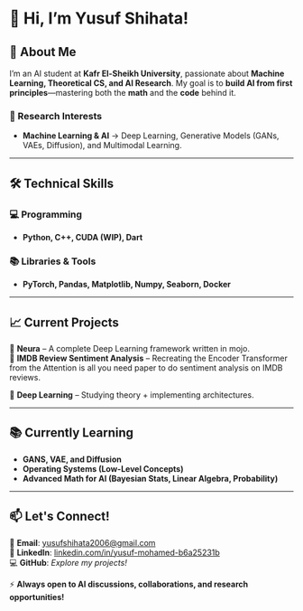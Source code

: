  # 👋 **Hi, I’m Yusuf Shihata!**  

## 🚀 **About Me**  
I’m an AI student at **Kafr El-Sheikh University**, passionate about **Machine Learning, Theoretical CS, and AI Research**. My goal is to **build AI from first principles**—mastering both the **math** and the **code** behind it.  

### **🔬 Research Interests**  
- **Machine Learning & AI** → Deep Learning, Generative Models (GANs, VAEs, Diffusion), and Multimodal Learning. 

---

## 🛠️ **Technical Skills**  
### **💻 Programming**  
- **Python, C++, CUDA (WIP), Dart**  

### **📚 Libraries & Tools**  
- **PyTorch, Pandas, Matplotlib, Numpy, Seaborn, Docker**  

---

## 📈 **Current Projects**  
🔹 **Neura** – A complete Deep Learning framework written in mojo.  
🔹 **IMDB Review Sentiment Analysis** – Recreating the Encoder Transformer from the Attention is all you need paper to do sentiment analysis on IMDB reviews.

🔹 **Deep Learning** – Studying theory + implementing architectures.

---

## 📚 **Currently Learning**  
- **GANS, VAE, and Diffusion**  
- **Operating Systems (Low-Level Concepts)**  
- **Advanced Math for AI (Bayesian Stats, Linear Algebra, Probability)**  

---

## 📫 **Let's Connect!**  
📩 **Email**: yusufshihata2006@gmail.com  
🔗 **LinkedIn**: [linkedin.com/in/yusuf-mohamed-b6a25231b](https://www.linkedin.com/in/yusuf-mohamed-b6a25231b)  
💻 **GitHub**: *Explore my projects!*  

⚡ **Always open to AI discussions, collaborations, and research opportunities!**  
